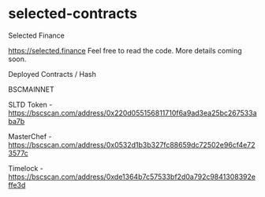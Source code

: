 # selected-contracts

Selected Finance

https://selected.finance Feel free to read the code. More details coming soon.

Deployed Contracts / Hash

BSCMAINNET

SLTD Token - https://bscscan.com/address/0x220d055156811710f6a9ad3ea25bc267533aba7b

MasterChef - https://bscscan.com/address/0x0532d1b3b327fc88659dc72502e96cf4e723577c

Timelock - https://bscscan.com/address/0xde1364b7c57533bf2d0a792c9841308392effe3d

